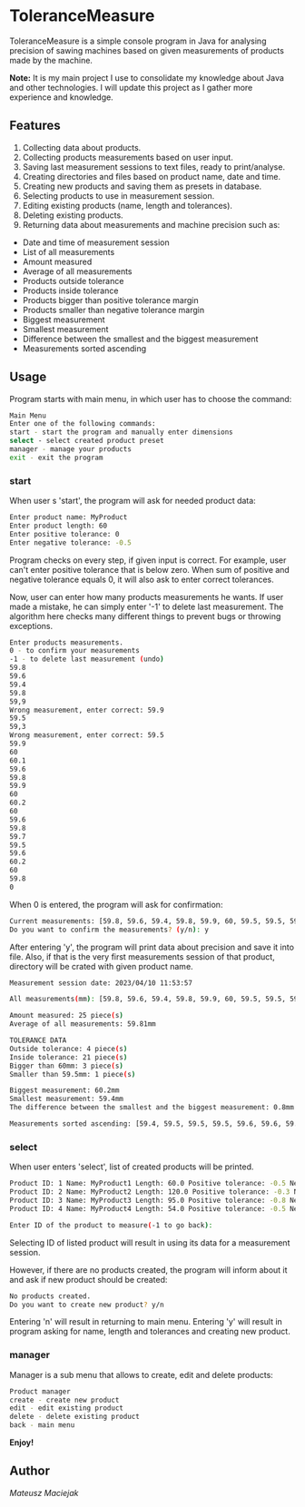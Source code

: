 # ToleranceMeasure

ToleranceMeasure is a simple console program in Java for analysing precision 
of sawing machines based on given measurements of products made by the machine.

**Note:**
It is my main project I use to consolidate my knowledge about Java and other
technologies. I will update this project as I gather more experience and knowledge.

## Features

1. Collecting data about products.
2. Collecting products measurements based on user input.
3. Saving last measurement sessions to text files, ready to print/analyse.
4. Creating directories and files based on product name, date and time.
5. Creating new products and saving them as presets in database.
6. Selecting products to use in measurement session.
7. Editing existing products (name, length and tolerances).
8. Deleting existing products.
9. Returning data about measurements and machine precision such as:

- Date and time of measurement session
- List of all measurements
- Amount measured
- Average of all measurements
- Products outside tolerance
- Products inside tolerance
- Products bigger than positive tolerance margin
- Products smaller than negative tolerance margin
- Biggest measurement
- Smallest measurement
- Difference between the smallest and the biggest measurement 
- Measurements sorted ascending


## Usage

Program starts with main menu, in which user has to choose the command:

```bash
Main Menu
Enter one of the following commands: 
start - start the program and manually enter dimensions
select - select created product preset
manager - manage your products
exit - exit the program
```

### start

When user s 'start', the program will ask for needed product data:

```bash
Enter product name: MyProduct
Enter product length: 60
Enter positive tolerance: 0
Enter negative tolerance: -0.5
```

Program checks on every step, if given input is correct. For example, user can't
enter positive tolerance that is below zero. When sum of positive and negative tolerance
equals 0, it will also ask to enter correct tolerances.

Now, user can enter how many products measurements he wants. If user made a mistake, he
can simply enter '-1' to delete last measurement. The algorithm here checks many different
things to prevent bugs or throwing exceptions.

```bash
Enter products measurements.
0 - to confirm your measurements
-1 - to delete last measurement (undo)
59.8
59.6
59.4
59.8
59,9
Wrong measurement, enter correct: 59.9
59.5
59,3
Wrong measurement, enter correct: 59.5
59.9
60
60.1
59.6
59.8
59.9
60
60.2
60
59.6
59.8
59.7
59.5
59.6
60.2
60
59.8
0
```
When 0 is entered, the program will ask for confirmation:

```bash
Current measurements: [59.8, 59.6, 59.4, 59.8, 59.9, 60, 59.5, 59.5, 59.9, 60, 60.1, 59.6, 59.8, 59.9, 60, 60.2, 60, 59.6, 59.8, 59.7, 59.5, 59.6, 60.2, 60, 59.8]
Do you want to confirm the measurements? (y/n): y
```

After entering 'y', the program will print data about precision and save it into file.
Also, if that is the very first measurements session of that product, directory will be crated
with given product name.

```bash
Measurement session date: 2023/04/10 11:53:57

All measurements(mm): [59.8, 59.6, 59.4, 59.8, 59.9, 60, 59.5, 59.5, 59.9, 60, 60.1, 59.6, 59.8, 59.9, 60, 60.2, 60, 59.6, 59.8, 59.7, 59.5, 59.6, 60.2, 60, 59.8]

Amount measured: 25 piece(s)
Average of all measurements: 59.81mm

TOLERANCE DATA
Outside tolerance: 4 piece(s)
Inside tolerance: 21 piece(s)
Bigger than 60mm: 3 piece(s)
Smaller than 59.5mm: 1 piece(s)

Biggest measurement: 60.2mm
Smallest measurement: 59.4mm
The difference between the smallest and the biggest measurement: 0.8mm

Measurements sorted ascending: [59.4, 59.5, 59.5, 59.5, 59.6, 59.6, 59.6, 59.6, 59.7, 59.8, 59.8, 59.8, 59.8, 59.8, 59.9, 59.9, 59.9, 60, 60, 60, 60, 60, 60.1, 60.2, 60.2]
```

### select

When user enters 'select', list of created products will be printed.

```bash
Product ID: 1 Name: MyProduct1 Length: 60.0 Positive tolerance: -0.5 Negative tolerance: 0.0
Product ID: 2 Name: MyProduct2 Length: 120.0 Positive tolerance: -0.3 Negative tolerance: 0.6
Product ID: 3 Name: MyProduct3 Length: 95.0 Positive tolerance: -0.8 Negative tolerance: 0.0
Product ID: 4 Name: MyProduct4 Length: 54.0 Positive tolerance: -0.5 Negative tolerance: 0.5

Enter ID of the product to measure(-1 to go back):
```

Selecting ID of listed product will result in using its data for a measurement session.

However, if there are no products created, the program will 
inform about it and ask if new product should be created:

```bash
No products created.
Do you want to create new product? y/n
```

Entering 'n' will result in returning to main menu.
Entering 'y' will result in program asking for name, length and tolerances
and creating new product.

### manager

Manager is a sub menu that allows to create, edit and delete products:

```bash
Product manager
create - create new product
edit - edit existing product
delete - delete existing product
back - main menu
```

**Enjoy!**

## Author
*Mateusz Maciejak*
